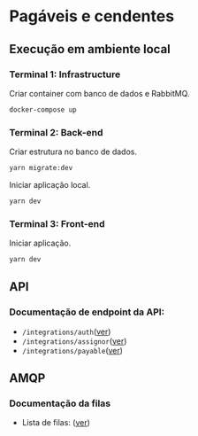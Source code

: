 # Pagáveis e cendentes

## Execução em ambiente local
### Terminal 1: Infrastructure
Criar container com banco de dados e RabbitMQ.
```sh
docker-compose up
```
### Terminal 2: Back-end
Criar estrutura no banco de dados.
```sh
yarn migrate:dev 
```
Iniciar aplicação local.
```sh
yarn dev 
```
### Terminal 3: Front-end
Iniciar aplicação.
```sh
yarn dev 
```

## API
### Documentação de endpoint da API:
- `/integrations/auth`([ver](./api-payable/src/integrations/auth/API.md))
- `/integrations/assignor`([ver](./api-payable/src/integrations/assignor/API.md))
- `/integrations/payable`([ver](./api-payable/src/integrations/payable/API.md))

## AMQP
### Documentação da filas
- Lista de filas: ([ver](./api-payable/src/microservices/rmq/README.md))
